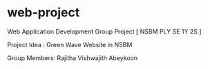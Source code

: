 # web-project
Web Application Development Group Project [ NSBM PLY SE 1Y 2S ]

Project Idea : Green Wave Website in NSBM

Group Members:
     Rajitha Vishwajith Abeykoon
